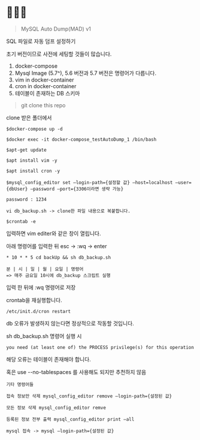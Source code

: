 # 👨🏻‍🔧
> MySQL Auto Dump(MAD)  v1

SQL 파일로 자동 덤프 설정하기 

초기 버전이므로 사전에 세팅할 것들이 많습니다.

1. docker-compose 
2. Mysql Image (5.7^), 5.6 버전과 5.7 버전은 명령어가 다릅니다.
3. vim in docker-container
4. cron in docker-container
5. 테이블이 존재하는 DB 스키마

> git clone this repo

clone 받은 폴더에서 

    $docker-compose up -d 

    $docker exec -it docker-compose_testAutoDump_1 /bin/bash

    $apt-get update

    $apt install vim -y

    $apt install cron -y
    
    $mysql_config_editor set —login-path={설정할 값} —host=localhost —user={dbUser} —password —port={3306이라면 생략 가능}

    password : 1234

    vi db_backup.sh -> clone한 파일 내용으로 복붙합니다.

    $crontab -e

입력하면 vim editer와 같은 창이 열립니다.

아래 명령어를 입력한 뒤 esc -> :wq -> enter

    * 10 * * 5 cd backUp && sh db_backup.sh
    
    분 | 시 | 일 | 월 | 요일 | 명령어 
    => 매주 금요일 10시에 db_backup 스크립트 실행

입력 한 뒤에 :wq 명령어로 저장

crontab을 재실행합니다.

    /etc/init.d/cron restart

db 오류가 발생하지 않는다면 정상적으로 작동할 것입니다.

sh db_backup.sh 명령어 실행 시

    you need (at least one of) the PROCESS privilege(s) for this operation

해당 오류는 테이블이 존재해야 합니다. 

혹은 use --no-tablespaces 를 사용해도 되지만 추천하지 않음


    기타 명령어들 

    접속 정보만 삭제 mysql_config_editor remove —login-path={설정된 값}

    모든 정보 삭제 mysql_config_editor remve

    등록된 정보 전부 출력 mysql_config_editor print —all

    mysql 접속 -> mysql —login-path={설정된 값}